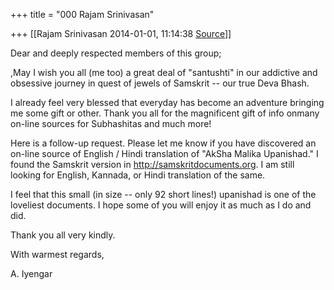 +++
title = "000 Rajam Srinivasan"

+++
[[Rajam Srinivasan	2014-01-01, 11:14:38 [Source](https://groups.google.com/g/samskrita/c/QsDhGTosZh4)]]



Dear and deeply respected members of this group;

  

  ,May I wish you all (me too) a great deal of "santushti" in our addictive and obsessive journey in quest of jewels of Samskrit -- our true Deva Bhash.

  I already feel very blessed that everyday has become an adventure bringing me some gift or other. Thank you all for the magnificent gift of info onmany on-line sources for Subhashitas and much more! 

  Here is a follow-up request. Please let me know if you have discovered an on-line source of English / Hindi translation of "AkSha Malika Upanishad."  I found the Samskrit version in <http://samskritdocuments.org>. I am still looking for English, Kannada, or Hindi translation of the same. 

  I feel that this small (in size -- only 92 short lines!) upanishad is one of the loveliest documents. I hope some of you will enjoy it as much as I do and did.



  

Thank you all very kindly.

  

With warmest regards,

  

A. Iyengar


